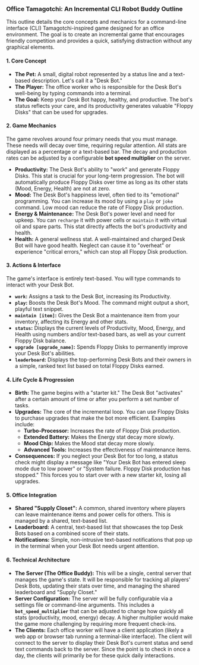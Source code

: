 ### Office Tamagotchi: An Incremental CLI Robot Buddy Outline

This outline details the core concepts and mechanics for a command-line interface (CLI) Tamagotchi-inspired game designed for an office environment. The goal is to create an incremental game that encourages friendly competition and provides a quick, satisfying distraction without any graphical elements.

#### **1. Core Concept**

- **The Pet:** A small, digital robot represented by a status line and a text-based description. Let's call it a "Desk Bot."
- **The Player:** The office worker who is responsible for the Desk Bot's well-being by typing commands into a terminal.
- **The Goal:** Keep your Desk Bot happy, healthy, and productive. The bot's status reflects your care, and its productivity generates valuable "Floppy Disks" that can be used for upgrades.

#### **2. Game Mechanics**

The game revolves around four primary needs that you must manage. These needs will decay over time, requiring regular attention. All stats are displayed as a percentage or a text-based bar. The decay and production rates can be adjusted by a configurable **bot speed multiplier** on the server.

- **Productivity:** The Desk Bot's ability to "work" and generate Floppy Disks. This stat is crucial for your long-term progression. The bot will automatically produce Floppy Disks over time as long as its other stats (Mood, Energy, Health) are not at zero.
- **Mood:** The Desk Bot's happiness level, often tied to its "emotional" programming. You can increase its mood by using a `play` or `joke` command. Low mood can reduce the rate of Floppy Disk production.
- **Energy & Maintenance:** The Desk Bot's power level and need for upkeep. You can `recharge` it with power cells or `maintain` it with virtual oil and spare parts. This stat directly affects the bot's productivity and health.
- **Health:** A general wellness stat. A well-maintained and charged Desk Bot will have good health. Neglect can cause it to "overheat" or experience "critical errors," which can stop all Floppy Disk production.

#### **3. Actions & Interface**

The game's interface is entirely text-based. You will type commands to interact with your Desk Bot.

- **`work`:** Assigns a task to the Desk Bot, increasing its Productivity.
- **`play`:** Boosts the Desk Bot's Mood. The command might output a short, playful text snippet.
- **`maintain [item]`:** Gives the Desk Bot a maintenance item from your inventory, affecting its Energy and other stats.
- **`status`:** Displays the current levels of Productivity, Mood, Energy, and Health using numbers and/or text-based bars, as well as your current Floppy Disk balance.
- **`upgrade [upgrade_name]`:** Spends Floppy Disks to permanently improve your Desk Bot's abilities.
- **`leaderboard`:** Displays the top-performing Desk Bots and their owners in a simple, ranked text list based on total Floppy Disks earned.

#### **4. Life Cycle & Progression**

- **Birth:** The game begins with a "starter kit." The Desk Bot "activates" after a certain amount of time or after you perform a set number of tasks.
- **Upgrades:** The core of the incremental loop. You can use Floppy Disks to purchase upgrades that make the bot more efficient. Examples include:
  - **Turbo-Processor:** Increases the rate of Floppy Disk production.
  - **Extended Battery:** Makes the Energy stat decay more slowly.
  - **Mood Chip:** Makes the Mood stat decay more slowly.
  - **Advanced Tools:** Increases the effectiveness of maintenance items.
- **Consequences:** If you neglect your Desk Bot for too long, a status check might display a message like "Your Desk Bot has entered sleep mode due to low power" or "System failure. Floppy Disk production has stopped." This forces you to start over with a new starter kit, losing all upgrades.

#### **5. Office Integration**

- **Shared "Supply Closet":** A common, shared inventory where players can leave maintenance items and power cells for others. This is managed by a shared, text-based list.
- **Leaderboard:** A central, text-based list that showcases the top Desk Bots based on a combined score of their stats.
- **Notifications:** Simple, non-intrusive text-based notifications that pop up in the terminal when your Desk Bot needs urgent attention.

#### **6. Technical Architecture**

- **The Server (The Office Buddy):** This will be a single, central server that manages the game's state. It will be responsible for tracking all players' Desk Bots, updating their stats over time, and managing the shared leaderboard and "Supply Closet."
- **Server Configuration:** The server will be fully configurable via a settings file or command-line arguments. This includes a **`bot_speed_multiplier`** that can be adjusted to change how quickly all stats (productivity, mood, energy) decay. A higher multiplier would make the game more challenging by requiring more frequent check-ins.
- **The Clients:** Each office worker will have a client application (likely a web app or browser tab running a terminal-like interface). The client will connect to the server to display their Desk Bot's current status and send text commands back to the server. Since the point is to check in once a day, the clients will primarily be for these quick daily interactions.
